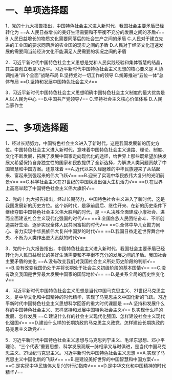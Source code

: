 # 一、单项选择题
1．党的十九大报告指出，中国特色社会主义进入新时代，我国社会主要矛盾已经转化为
==A.人民日益增长的美好生活需要和不平衡不充分的发展之间的矛盾√==
B.人民日益增长的物质文化需要同落后的社会生产之间的矛盾
C.人民对于建立先进的工业国的要求同落后的农业国的现实之间的矛盾
D.人民对于经济文化迅速发展的需要同当前经济文化不能满足人民需要的状况之间的矛盾

2．习近平新时代中国特色社会主义思想是党和人民实践经验和集体智慧的结晶，其主要创立者是习近平。习近平新时代中国特色社会主义思想的核心要义是
A.协调推进“四个全面”战略布局
B.坚持党对一切工作的领导
C.统筹推进“五位一体”总体布局
==D.坚持和发展中国特色社会主义√==

3．习近平新时代中国特色社会主义思想明确中国特色社会主义制度的最大优势是
A.以人民为中心
==B.中国共产党领导√==
C.坚持社会主义核心价值体系
D.人民当家作主 
# 二、多项选择题
1．经过长期努力，中国特色社会主义进入了新时代，这是我国发展新的历史方位。中国特色社会主义进入新时代，意味着中国特色社会主义道路、理论、制度、文化不断发展，拓展了发展中国家走向现代化的途径，给世界上那些既希望加快发展又希望保持自身独立性的国家和民族提供了全新选择，为解决人类问题贡献了中国智慧和中国方案。还意味着
==A.近代以来久经磨难的中华民族迎来了从站起来、富起来到强起来的伟大飞跃√==
==B.迎来了实现中华民族伟大复兴的光明前景√==
==C.科学社会主义在21世纪的中国焕发出强大生机活力√==
==D.在世界上高高举起了中国特色社会主义伟大旗帜√==

2．党的十九大报告指出，经过长期努力，中国特色社会主义进入了新时代，这是我国发展新的历史方位。这个新时代，是承前启后、继往开来、在新的历史条件下继续夺取中国特色社会主义伟大胜利的时代，是
==A.决胜全面建成小康社会、进而全面建设社会主义现代化强国的时代√==
==B.全国各族人民团结奋斗、不断创造美好生活、逐步实现全体人民共同富裕的时代√==
==C.全体中华儿女勘力同心、奋力实现中华民族伟大复兴中国梦的时代√==
==D.我国日益走近世界舞台中央、不断为人类作出更大贡献的时代√==

3．党的十九大报告指出，中国特色社会主义进入新时代，我国社会主要矛盾已经转化为人民日益增长的美好生活需要和不平衡不充分的发展之间的矛盾。我国社会主要矛盾的变化
==A.没有改变我们对我国社会主义所处历史阶段的判断√==
==B.没有改变我国仍处于并将长期处于社会主义初级阶段的基本国情√==
==C.没有改变我国是世界最大发展中国家的国际地位√==
==D.是关系全局的历史性变化√==

4．习近平新时代中国特色社会主义思想是当代中国马克思主义、21世纪马克思主义，是中华文化和中国精神的时代精华，实现了马克思主义中国化新的飞跃。习近平新时代中国特色社会主义思想科学回答的重大时代课题是
==A.坚持和发展什么样的中国特色社会主义、怎样坚持和发展中国特色社会主义√==
B.实现什么样的发展、怎样发展
==C.建设什么样的社会主义现代化强国、怎样建设社会主义现代化强国√==
==D.建设什么样的长期执政的马克思主义政党、怎样建设长期执政的马克思主义政党√==

5．习近平新时代中国特色社会主义思想与马克思列宁主义、毛泽东思想、邓小平理论、“三个代表”重要思想、科学发展观既一脉相承又与时俱进，是当代中国马克思主义、21世纪马克思主义。习近平新时代中国特色社会主义思想
==A.实现了马克思主义中国化新的飞跃√==
==B.是建设美好世界的中国智慧和中国方案√==
==C.是实现中华民族伟大复兴的行动指南√==
==D.是中华文化和中国精神的时代精华√==